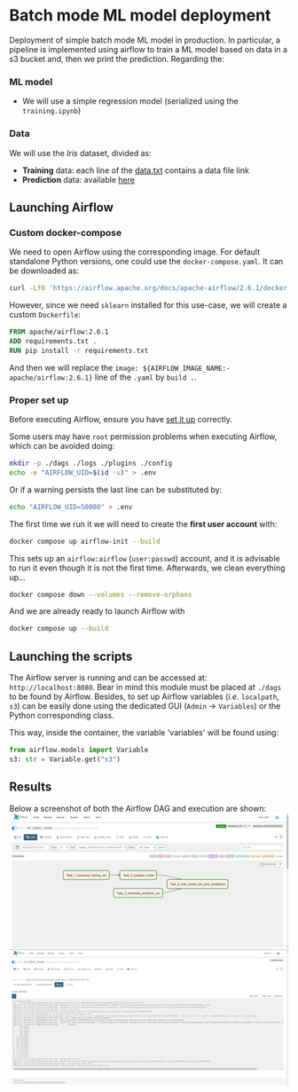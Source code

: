 # Batch mode ML model deployment
Deployment of simple batch mode ML model in production.
In particular, a pipeline is implemented using airflow to train a ML model 
based on data in a s3 bucket and, then we print the prediction. Regarding the:
### **ML model**
- We will use a simple regression model (serialized using the 
`training.ipynb`)
### **Data**
We will use the _Iris_ dataset, divided as:
  - **Training** data: each line of the [data.txt](https://ub-2021.s3-eu-west-1.amazonaws.com/data/data.txt) contains a data file link
  - **Prediction** data: available [here](https://ub-2021.s3-eu-west-1.amazonaws.com/data/predict.csv)

## Launching Airflow

### Custom docker-compose

We need to open Airflow using the corresponding image.
For default standalone Python versions, one could use the 
`docker-compose.yaml`. It can be downloaded as:
```bash
curl -LfO 'https://airflow.apache.org/docs/apache-airflow/2.6.1/docker-compose.yaml'
```

However, since we need `sklearn` installed for this use-case, we will create
a custom `Dockerfile`:
```Dockerfile
FROM apache/airflow:2.6.1
ADD requirements.txt .
RUN pip install -r requirements.txt
```

And then we will replace the `image: ${AIRFLOW_IMAGE_NAME:-apache/airflow:2.6.1}` 
line of the `.yaml` by `build .`.

### Proper set up

Before executing Airflow, ensure you have 
[set it up](https://airflow.apache.org/docs/apache-airflow/stable/howto/docker-compose/index.html#setting-the-right-airflow-user) 
correctly. 

Some users may have `root` permission problems when 
executing Airflow, which can be avoided doing: 
```bash
mkdir -p ./dags ./logs ./plugins ./config
echo -e "AIRFLOW_UID=$(id -u)" > .env
```
Or if a warning persists the last line can be substituted by:
```bash
echo "AIRFLOW_UID=50000" > .env
```

The first time we run it we will need to create the **first user account** with:
```bash
docker compose up airflow-init --build
```
This sets up an `airflow:airflow` (`user:passwd`) account, and it is advisable
to run it even though it is not the first time. Afterwards, we clean 
everything up...
```bash
docker compose down --volumes --remove-orphans
```

And we are already ready to launch Airflow with
```bash
docker compose up --build
```

## Launching the scripts

The Airflow server is running and can be accessed at: `http://localhost:8080`.
Bear in mind this module must be placed at `./dags` to be found by Airflow.
Besides, to set up Airflow variables (_i.e._ `localpath`, `s3`) 
can be easily done using the dedicated GUI (`Admin` -> `Variables`) or the
Python corresponding class.

This way, inside the container, the variable 'variables' will be found using:
```python
from airflow.models import Variable
s3: str = Variable.get("s3")
```

## Results

Below a screenshot of both the Airflow DAG and execution are shown:
![Airflow DAG](img/dag.png)
![Airflow execution](img/execution.png)
